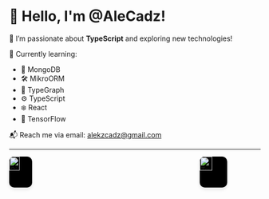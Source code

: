 # 👋 Hello, I'm @AleCadz!

🚀 I’m passionate about **TypeScript** and exploring new technologies!

🌱 Currently learning:
- 🔗 MongoDB
- 🛠 MikroORM
- 🎯 TypeGraph
- ⚙️ TypeScript
- ❄️ React
- 🧠 TensorFlow

📬 Reach me via email: [alekzcadz@gmail.com](mailto:alekzcadz@gmail.com)

---

<div style="display: flex; justify-content: space-between; gap: 20px;">
  <a href="https://github.com/anuraghazra/github-readme-stats">
    <img src="https://github-readme-stats.vercel.app/api?username=AleCadz" alt="GitHub Stats" width="45%" style="border-radius: 10px; background-color: black; box-shadow: 0 4px 6px rgba(0, 0, 0, 0.1);" />
  </a>
  <a href="https://github.com/anuraghazra/github-readme-stats">
    <img src="https://github-readme-stats.vercel.app/api/top-langs/?username=AleCadz&langs_count=8&hide=CMake,PHP,Dart" alt="Top Languages" width="45%" style="border-radius: 10px; background-color: black; box-shadow: 0 4px 6px rgba(0, 0, 0, 0.1);" />
  </a>
</div>
